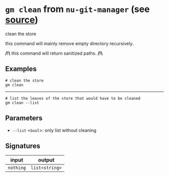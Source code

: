 # `gm clean` from `nu-git-manager` (see [source](https://github.com/amtoine/nu-git-manager/blob/main/pkgs/nu-git-manager/nu-git-manager/mod.nu#L560))
clean the store

this command will mainly remove empty directory recursively.

**/!\\** this command will return sanitized paths. **/!\\**

## Examples
```nushell
# clean the store
gm clean
```
---
```nushell
# list the leaves of the store that would have to be cleaned
gm clean --list
```

## Parameters
- `--list` <`bool`>: only list without cleaning


## Signatures
| input     | output         |
| --------- | -------------- |
| `nothing` | `list<string>` |
